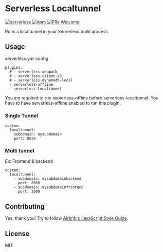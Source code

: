 # Serverless Localtunnel
[![serverless](http://public.serverless.com/badges/v3.svg)](http://www.serverless.com)
[![npm](https://img.shields.io/npm/v/serverless-localtunnel.svg)](https://www.npmjs.com/package/serverless-localtunnel)
[![PRs Welcome](https://img.shields.io/badge/PRs-welcome-brightgreen.svg)](#contributing)

Runs a localtunnel in your Serverless build process

## Usage
serverless.yml config
```
plugins:
  # - serverless-webpack
  # - serverless-client-s3
  # - serverless-dynamodb-local
  - serverless-offline
  - serverless-localtunnel
```
You are required to run serverless-offline before serverless-localtunnel. You have to have serverless-offline enabled to run this plugin.

### Single Tunnel
```
custom:
  localtunnel:
    subdomain: mysubdomain
    port: 8080
```
### Multi tunnel
Ex: Frontend & backend
```
custom:
  localtunnel:
    - subdomain: mysubdomainbackend
      port: 8080
    - subdomain: mysubdomainfrontend
      port: 3000
```
## Contributing

Yes, thank you! Try to follow [Airbnb's JavaScript Style Guide](https://github.com/airbnb/javascript).

## License

MIT
